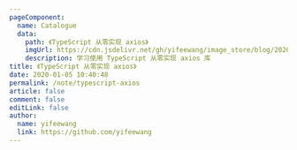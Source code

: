 ```yaml
---
pageComponent:
  name: Catalogue
  data:
    path: 《TypeScript 从零实现 axios》
    imgUrl: https://cdn.jsdelivr.net/gh/yifeewang/image_store/blog/20200105104632.png
    description: 学习使用 TypeScript 从零实现 axios 库
title: 《TypeScript 从零实现 axios》
date: 2020-01-05 10:40:48
permalink: /note/typescript-axios
article: false
comment: false
editLink: false
author:
  name: yifeewang
  link: https://github.com/yifeewang
---
```

